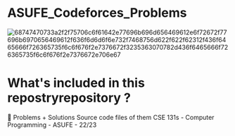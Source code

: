 # ASUFE_Codeforces_Problems
![68747470733a2f2f75706c6f61642e77696b696d656469612e6f72672f77696b6970656469612f636f6d6d6f6e732f7468756d622f622f62312f436f6465666f726365735f6c6f676f2e7376672f3235363070782d436f6465666f726365735f6c6f676f2e7376672e706e67](https://github.com/Omar-26/ASUFE_Codeforces_Problems/assets/110625103/203c9c12-835e-4b1c-8e2e-e1c5c97b7716)
# What's included in this repostryrepository ?
📂 Problems + Solutions  Source code files of them
CSE 131s - Computer Programming - ASUFE - 22/23

